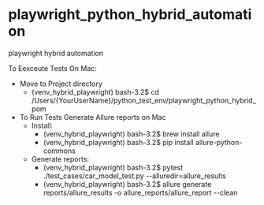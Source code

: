 # playwright_python_hybrid_automation
playwright hybrid automation









To Eexceute Tests On Mac:
- Move to Project directory
  - (venv_hybrid_playwright) bash-3.2$ cd  /Users/{YourUserName}/python_test_env/playwright_python_hybrid_pom
- To Run Tests Generate Allure reports on Mac
  - Install:
    - (venv_hybrid_playwright) bash-3.2$ brew install allure
    - (venv_hybrid_playwright) bash-3.2$ pip install allure-python-commons
  - Generate reports:
    - (venv_hybrid_playwright) bash-3.2$ pytest ./test_cases/car_model_test.py  --alluredir=allure_results
    - (venv_hybrid_playwright) bash-3.2$ allure generate reports/allure_results -o allure_reports/allure_report --clean
